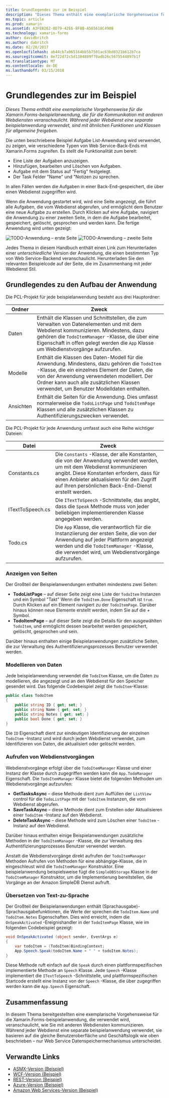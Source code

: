 ```yaml
---
title: Grundlegendes zur im Beispiel
description: "Dieses Thema enthält eine exemplarische Vorgehensweise für die Xamarin.Forms-beispielanwendung, die für die Kommunikation mit anderen Webdiensten veranschaulicht. Während jeder Webdienst eine separate beispielanwendung verwendet, sind mit ähnlichen Funktionen und Klassen für allgemeine freigeben."
ms.topic: article
ms.prod: xamarin
ms.assetid: A3FEB262-0D79-42E6-8F8B-A565618C490B
ms.technology: xamarin-forms
author: davidbritch
ms.author: dabritch
ms.date: 02/28/2017
ms.openlocfilehash: ab44cb7a065164bb5b7501ac63bd0321b612b7ca
ms.sourcegitcommit: 8e722d72c5d1384889f70adb26c5675544897b1f
ms.translationtype: MT
ms.contentlocale: de-DE
ms.lasthandoff: 03/15/2018
---
```

# <a name="understanding-the-sample"></a>Grundlegendes zur im Beispiel

_Dieses Thema enthält eine exemplarische Vorgehensweise für die Xamarin.Forms-beispielanwendung, die für die Kommunikation mit anderen Webdiensten veranschaulicht. Während jeder Webdienst eine separate beispielanwendung verwendet, sind mit ähnlichen Funktionen und Klassen für allgemeine freigeben._

Die unten beschriebene Beispiel Aufgabe List-Anwendung wird verwendet, zu zeigen, wie verschiedene Typen von Web Service-Back-Ends mit Xamarin.Forms zugreifen. Es stellt die Funktionalität zum bereit:

- Eine Liste der Aufgaben anzuzeigen.
- Hinzufügen, bearbeiten und Löschen von Aufgaben.
- Aufgabe mit dem Status auf "Fertig" festgelegt.
- Der Task Felder "Name" und "Notizen zu sprechen.

In allen Fällen werden die Aufgaben in einer Back-End-gespeichert, die über einen Webdienst zugegriffen wird.

Wenn die Anwendung gestartet wird, wird eine Seite angezeigt, die führt alle Aufgaben, die vom Webdienst abgerufen, und ermöglicht dem Benutzer eine neue Aufgabe zu erstellen. Durch Klicken auf eine Aufgabe, navigiert die Anwendung zu einer zweiten Seite, in dem die Aufgabe bearbeitet, gespeichert, gelöscht, gesprochen und werden kann. Die fertige Anwendung wird unten gezeigt:

![](walkthrough-images/app-example-1.png "TODO-Anwendung – erste Seite")
![](walkthrough-images/app-example-2.png "TODO-Anwendung – zweite Seite")

Jedes Thema in diesem Handbuch enthält einen Link zum Herunterladen einer *unterschiedliche* Version der Anwendung, die einen bestimmten Typ von Web Service-Backend veranschaulicht. Herunterladen Sie den relevanten Beispielcode auf der Seite, die im Zusammenhang mit jeder Webdienst Stil.

## <a name="understanding-the-application-anatomy"></a>Grundlegendes zu den Aufbau der Anwendung

Die PCL-Projekt für jede beispielanwendung besteht aus drei Hauptordner:

|Ordner|Zweck|
|--- |--- |
|Daten|Enthält die Klassen und Schnittstellen, die zum Verwalten von Datenelementen und mit dem Webdienst kommunizieren. Mindestens, dazu gehören die `TodoItemManager` -Klasse, die über eine Eigenschaft in offen gelegt werden die `App` Klasse um Webdienstvorgänge aufzurufen.|
|Modelle|Enthält die Klassen des Daten-Modell für die Anwendung. Mindestens, dazu gehören die `TodoItem` -Klasse, die ein einzelnes Element der Daten, die von der Anwendung verwendeten modelliert. Der Ordner kann auch alle zusätzlichen Klassen verwendet, um Benutzer Modelldaten enthalten.|
|Ansichten|Enthält die Seiten für die Anwendung. Dies umfasst normalerweise die `TodoListPage` und `TodoItemPage` Klassen und alle zusätzlichen Klassen zu Authentifizierungszwecken verwendet.|

Die PCL-Projekt für jede Anwendung umfasst auch eine Reihe wichtiger Dateien:

|Datei|Zweck|
|--- |--- |
|Constants.cs|Die `Constants` -Klasse, der alle Konstanten, die von der Anwendung verwendet werden, um mit dem Webdienst kommunizieren angibt. Diese Konstanten erfordern, dass für einen Anbieter aktualisieren für den Zugriff auf Ihren persönlichen Back-End-Dienst erstellt werden.|
|ITextToSpeech.cs|Die `ITextToSpeech` -Schnittstelle, das angibt, dass die `Speak` Methode muss von jeder beliebigen implementierenden Klasse angegeben werden.|
|Todo.cs|Die `App` Klasse, die verantwortlich für die Instanziierung der ersten Seite, die von der Anwendung auf jeder Plattform angezeigt werden und die `TodoItemManager` -Klasse, die verwendet wird, um Webdienstvorgänge aufzurufen.|

### <a name="viewing-pages"></a>Anzeigen von Seiten

Der Großteil der Beispielanwendungen enthalten mindestens zwei Seiten:

- **TodoListPage** – auf dieser Seite zeigt eine Liste der `TodoItem` Instanzen und ein Symbol "Takt" Wenn die `TodoItem.Done` Eigenschaft ist `true`. Durch Klicken auf ein Element navigiert zu der `TodoItemPage`. Darüber hinaus können neue Elemente erstellt werden, indem Sie auf die  *+*  Symbol.
- **TodoItemPage** – auf dieser Seite zeigt die Details für den ausgewählten `TodoItem`, und ermöglicht dessen bearbeitet werden gespeichert, gelöscht, gesprochen und sein.

Darüber hinaus enthalten einige Beispielanwendungen zusätzliche Seiten, die zur Verwaltung des Authentifizierungsprozesses Benutzer verwendet werden.

### <a name="modeling-the-data"></a>Modellieren von Daten

Jede beispielanwendung verwendet die `TodoItem` Klasse, um die Daten zu modellieren, die angezeigt und an den Webdienst für den Speicher gesendet wird. Das folgende Codebeispiel zeigt die `TodoItem`-Klasse:

```csharp
public class TodoItem
{
    public string ID { get; set; }
    public string Name { get; set; }
    public string Notes { get; set; }
    public bool Done { get; set; }
}
```

Die `ID` Eigenschaft dient zur eindeutigen Identifizierung der einzelnen `TodoItem` -Instanz und wird durch jeden Webdienst verwendet, zum Identifizieren von Daten, die aktualisiert oder gelöscht werden.

### <a name="invoking-web-service-operations"></a>Aufrufen von Webdienstvorgängen

Webdienstvorgänge erfolgt über die `TodoItemManager` Klasse und einer Instanz der Klasse durch zugegriffen werden kann die `App.TodoManager` Eigenschaft. Die `TodoItemManager` Klasse bietet die folgenden Methoden um Webdienstvorgänge aufzurufen:

- **GetTasksAsync** – diese Methode dient zum Auffüllen der `ListView` control für die `TodoListPage` mit der `TodoItem` Instanzen, die vom Webdienst abgerufen.
- **SaveTaskAsync** – diese Methode dient zum Erstellen oder Aktualisieren einer `TodoItem` -Instanz auf den Webdienst.
- **DeleteTaskAsync** – diese Methode wird zum Löschen einer `TodoItem` -Instanz auf den Webdienst.

Darüber hinaus enthalten einige Beispielanwendungen zusätzliche Methoden in der `TodoItemManager` -Klasse, die zur Verwaltung des Authentifizierungsprozesses Benutzer verwendet werden.

Anstatt die Webdienstvorgänge direkt aufrufen der `TodoItemManager` Methoden Aufrufen von Methoden für eine abhängige-Klasse, die in eingeschleust wird die `TodoItemManager` Konstruktor. Eine beispielanwendung beispielsweise fügt die `SimpleDBStorage` Klasse in der `TodoItemManager` Konstruktor, um die Implementierung bereitstellen, die Vorgänge an der Amazon SimpleDB Dienst aufruft.

### <a name="translating-text-to-speech"></a>Übersetzen von Text-zu-Sprache

Der Großteil der Beispielanwendungen enthält (Sprachausgabe)-Sprachausgabefunktionen, die Werte der sprechen die `TodoItem.Name` und `TodoItem.Notes` Eigenschaften. Dies wird erreicht, indem die `OnSpeakActivated` -Ereignishandler in der `TodoItemPage` Klasse, wie im folgenden Codebeispiel gezeigt:

```csharp
void OnSpeakActivated (object sender, EventArgs e)
{
    var todoItem = (TodoItem)BindingContext;
    App.Speech.Speak(todoItem.Name + " " + todoItem.Notes);
}
```

Diese Methode ruft einfach auf die `Speak` durch einen plattformspezifischen implementierte Methode an `Speech` Klasse. Jede `Speech` -Klasse implementiert die `ITextToSpeech` -Schnittstelle, und plattformspezifischen Startcode erstellt eine Instanz von der `Speech` -Klasse, die über zugegriffen werden kann die `App.Speech` Eigenschaft.

## <a name="summary"></a>Zusammenfassung

In diesem Thema bereitgestellten eine exemplarische Vorgehensweise für die Xamarin.Forms-beispielanwendung, die verwendet wird, veranschaulicht, wie Sie mit anderen Webdiensten kommunizieren. Während jeder Webdienst eine separate beispielanwendung verwendet, sie basieren auf die gleiche Benutzeroberfläche und Geschäftslogik wie oben beschrieben – nur Web Service Datenspeichermechanismus unterscheidet.


## <a name="related-links"></a>Verwandte Links

- [ASMX-Version (Beispiel)](https://developer.xamarin.com/samples/xamarin-forms/WebServices/TodoASMX)
- [WCF-Version (Beispiel)](https://developer.xamarin.com/samples/xamarin-forms/WebServices/TodoWCF)
- [REST-Version (Beispiel)](https://developer.xamarin.com/samples/xamarin-forms/WebServices/TodoREST)
- [Azure-Version (Beispiel)](https://developer.xamarin.com/samples/xamarin-forms/WebServices/TodoAzure)
- [Amazon Web Services-Version (Beispiel)](https://developer.xamarin.com/samples/xamarin-forms/WebServices/TodoAWS)
